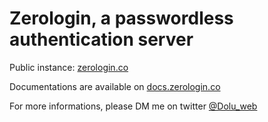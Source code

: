 # Zerologin, a passwordless authentication server

Public instance: [zerologin.co](https://zerologin.co)

Documentations are available on [docs.zerologin.co](https://docs.zerologin.co)

For more informations, please DM me on twitter [@Dolu_web](https://twitter.com/Dolu_Web)